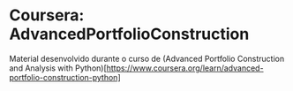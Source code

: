 # Coursera: AdvancedPortfolioConstruction

Material desenvolvido durante o curso de (Advanced Portfolio Construction and Analysis with Python)[https://www.coursera.org/learn/advanced-portfolio-construction-python]